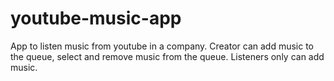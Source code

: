 # youtube-music-app
App to listen music from youtube in a company. 
Creator can add music to the queue, select and remove music from the queue.
Listeners only can add music.
